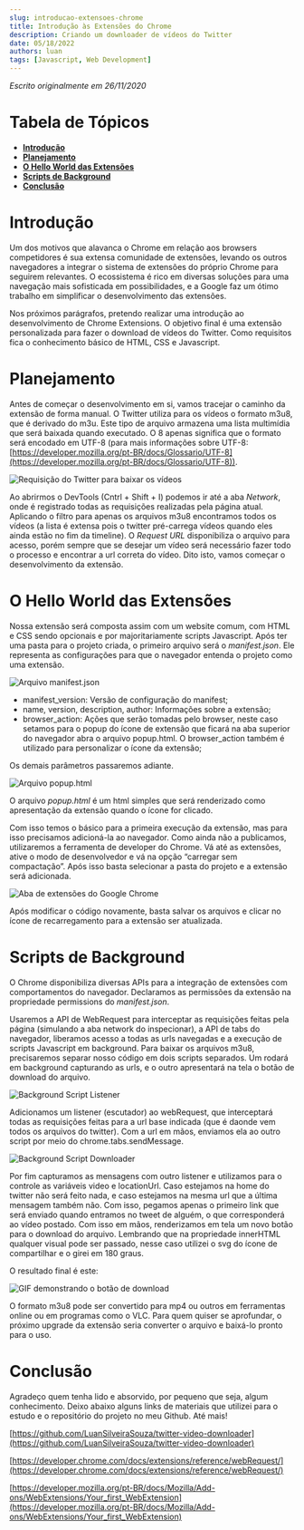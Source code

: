 ```yaml
---
slug: introducao-extensoes-chrome
title: Introdução às Extensões do Chrome
description: Criando um downloader de vídeos do Twitter
date: 05/18/2022
authors: luan
tags: [Javascript, Web Development]
---
```


*Escrito originalmente em 26/11/2020*

# Tabela de Tópicos
- [**Introdução**](#introdução)
- [**Planejamento**](#planejamento)
- [**O Hello World das Extensões**](#o-hello-world-das-extensões)
- [**Scripts de Background**](#scripts-de-background)
- [**Conclusão**](#conclusão)

# Introdução
Um dos motivos que alavanca o Chrome em relação aos browsers competidores é sua extensa comunidade de extensões, levando os outros navegadores a integrar o sistema de extensões do próprio Chrome para seguirem relevantes. O ecossistema é rico em diversas soluções para uma navegação mais sofisticada em possibilidades, e a Google faz um ótimo trabalho em simplificar o desenvolvimento das extensões.

Nos próximos parágrafos, pretendo realizar uma introdução ao desenvolvimento de Chrome Extensions. O objetivo final é uma extensão personalizada para fazer o download de vídeos do Twitter. Como requisitos fica o conhecimento básico de HTML, CSS e Javascript.

# Planejamento
Antes de começar o desenvolvimento em si, vamos tracejar o caminho da extensão de forma manual. O Twitter utiliza para os vídeos o formato m3u8, que é derivado do m3u. Este tipo de arquivo armazena uma lista multimídia que será baixada quando executado. O 8 apenas significa que o formato será encodado em UTF-8 (para mais informações sobre UTF-8:
[https://developer.mozilla.org/pt-BR/docs/Glossario/UTF-8](https://developer.mozilla.org/pt-BR/docs/Glossario/UTF-8)).

![Requisição do Twitter para baixar os vídeos](./introducao-extensoes-chrome-1.png)

Ao abrirmos o DevTools (Cntrl + Shift + I) podemos ir até a aba *Network*, onde é registrado todas as requisições realizadas pela página atual. Aplicando o filtro para apenas os arquivos m3u8 encontramos todos os vídeos (a lista é extensa pois o twitter pré-carrega vídeos quando eles ainda estão no fim da timeline). O *Request URL* disponibiliza o arquivo para acesso, porém sempre que se desejar um vídeo será necessário fazer todo o processo e encontrar a url correta do vídeo. Dito isto, vamos começar o desenvolvimento da extensão.

# O Hello World das Extensões
Nossa extensão será composta assim com um website comum, com HTML e CSS sendo opcionais e por majoritariamente scripts Javascript. Após ter uma pasta para o projeto criada, o primeiro arquivo será o *manifest.json*. Ele representa as configurações para que o navegador entenda o projeto como uma extensão.

![Arquivo manifest.json](./introducao-extensoes-chrome-2.png)

- manifest_version: Versão de configuração do manifest;
- name, version, description, author: Informações sobre a extensão;
- browser_action: Ações que serão tomadas pelo browser, neste caso setamos para o popup do ícone de extensão que ficará na aba superior do navegador abra o arquivo popup.html. O browser_action também é utilizado para personalizar o ícone da extensão;

Os demais parâmetros passaremos adiante.

![Arquivo popup.html](./introducao-extensoes-chrome-3.png)

O arquivo *popup.html* é um html simples que será renderizado como apresentação da extensão quando o ícone for clicado.

Com isso temos o básico para a primeira execução da extensão, mas para isso precisamos adicioná-la ao navegador. Como ainda não a publicamos, utilizaremos a ferramenta de developer do Chrome. Vá até as extensões, ative o modo de desenvolvedor e vá na opção “carregar sem compactação”. Após isso basta selecionar a pasta do projeto e a extensão será adicionada.

![Aba de extensões do Google Chrome](./introducao-extensoes-chrome-4.png)

Após modificar o código novamente, basta salvar os arquivos e clicar no ícone de recarregamento para a extensão ser atualizada.

# Scripts de Background

O Chrome disponibiliza diversas APIs para a integração de extensões com comportamentos do navegador. Declaramos as permissões da extensão na propriedade permissions do *manifest.json*.

Usaremos a API de WebRequest para interceptar as requisições feitas pela página (simulando a aba network do inspecionar), a API de tabs do navegador, liberamos acesso a todas as urls navegadas e a execução de scripts Javascript em background. Para baixar os arquivos m3u8, precisaremos separar nosso código em dois scripts separados. Um rodará em background capturando as urls, e o outro apresentará na tela o botão de download do arquivo.

![Background Script Listener](./introducao-extensoes-chrome-5.png)

Adicionamos um listener (escutador) ao webRequest, que interceptará todas as requisições feitas para a url base indicada (que é daonde vem todos os arquivos do twitter). Com a url em mãos, enviamos ela ao outro script por meio do chrome.tabs.sendMessage.

![Background Script Downloader](./introducao-extensoes-chrome-6.png)

Por fim capturamos as mensagens com outro listener e utilizamos para o controle as variáveis video e locationUrl. Caso estejamos na home do twitter não será feito nada, e caso estejamos na mesma url que a última mensagem também não. Com isso, pegamos apenas o primeiro link que será enviado quando entramos no tweet de alguém, o que corresponderá ao vídeo postado. Com isso em mãos, renderizamos em tela um novo botão para o download do arquivo. Lembrando que na propriedade innerHTML qualquer visual pode ser passado, nesse caso utilizei o svg do ícone de compartilhar e o girei em 180 graus.

O resultado final é este:

![GIF demonstrando o botão de download](./introducao-extensoes-chrome-7.gif)

O formato m3u8 pode ser convertido para mp4 ou outros em ferramentas online ou em programas como o VLC. Para quem quiser se aprofundar, o próximo upgrade da extensão seria converter o arquivo e baixá-lo pronto para o uso.

# Conclusão

Agradeço quem tenha lido e absorvido, por pequeno que seja, algum conhecimento. Deixo abaixo alguns links de materiais que utilizei para o estudo e o repositório do projeto no meu Github. Até mais!

[https://github.com/LuanSilveiraSouza/twitter-video-downloader](https://github.com/LuanSilveiraSouza/twitter-video-downloader)

[https://developer.chrome.com/docs/extensions/reference/webRequest/](https://developer.chrome.com/docs/extensions/reference/webRequest/)

[https://developer.mozilla.org/pt-BR/docs/Mozilla/Add-ons/WebExtensions/Your_first_WebExtension](https://developer.mozilla.org/pt-BR/docs/Mozilla/Add-ons/WebExtensions/Your_first_WebExtension)